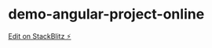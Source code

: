 # demo-angular-project-online

[Edit on StackBlitz ⚡️](https://stackblitz.com/edit/demo-angular-project-online)
